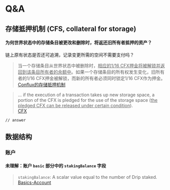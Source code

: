 # Q&A
## 存储抵押机制 (CFS, collateral for storage)

#### 为何世界状态中的存储条目被更改和删除时，将返还旧所有者抵押的资产？

链上原有状态是否还可追溯，记录变更所需的空间不需要支付吗？

> 当一个存储条目从世界状态中被删除时，<u>相应的1/16 CFX押金将被解锁并返回到该条目所有者的余额中</u>。如果一个存储条目的所有权发生变化，旧所有者的1/16 CFX押金被解锁，而新的所有者必须同时锁定1/16 CFX作为押金。<br>
[Conflux的存储抵押机制](https://juejin.cn/post/6855551378123653127#heading-3)

> ... if the execution of a transaction takes up new storage space, a portion of the CFX is pledged for the use of the storage space (<u>the pledged CFX can be released under certain condition</u>).<br>
[CFX](https://developer.confluxnetwork.org/introduction/en/conflux_basics#cfx)
```
// answer
```

## 数据结构

### 账户

#### 未理解：账户 `basic` 部分中的 `stakingBalance` 字段
> `stakingBalance`: A scalar value equal to the number of Drip staked.<br>
[Basics-Account](https://developer.confluxnetwork.org/introduction/en/conflux_basics#account)